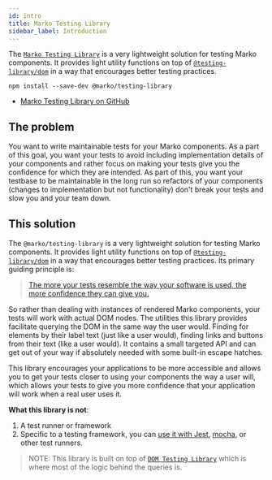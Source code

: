 ```yaml
---
id: intro
title: Marko Testing Library
sidebar_label: Introduction
---
```


The [`Marko Testing Library`](gh) is a very lightweight solution for testing
Marko components. It provides light utility functions on top of
[`@testing-library/dom`](https://github.com/testing-library/dom-testing-library)
in a way that encourages better testing practices.

```
npm install --save-dev @marko/testing-library
```

- [Marko Testing Library on GitHub][gh]

[gh]: https://github.com/marko-js/testing-library

## The problem

You want to write maintainable tests for your Marko components. As a part of
this goal, you want your tests to avoid including implementation details of your
components and rather focus on making your tests give you the confidence for
which they are intended. As part of this, you want your testbase to be
maintainable in the long run so refactors of your components (changes to
implementation but not functionality) don't break your tests and slow you and
your team down.

## This solution

The `@marko/testing-library` is a very lightweight solution for testing Marko
components. It provides light utility functions on top of
[`@testing-library/dom`](https://github.com/testing-library/dom-testing-library)
in a way that encourages better testing practices. Its primary guiding principle
is:

> [The more your tests resemble the way your software is used, the more confidence they can give you.](guiding-principles.md)

So rather than dealing with instances of rendered Marko components, your tests
will work with actual DOM nodes. The utilities this library provides facilitate
querying the DOM in the same way the user would. Finding for elements by their
label text (just like a user would), finding links and buttons from their text
(like a user would). It contains a small targeted API and can get out of your
way if absolutely needed with some built-in escape hatches.

This library encourages your applications to be more accessible and allows you
to get your tests closer to using your components the way a user will, which
allows your tests to give you more confidence that your application will work
when a real user uses it.

**What this library is not**:

1.  A test runner or framework
2.  Specific to a testing framework, you can [use it with Jest](./setup#jest),
    [mocha](./setup#mocha), or other test runners.

> NOTE: This library is built on top of
> [`DOM Testing Library`](dom-testing-library/intro.md) which is where most of
> the logic behind the queries is.

